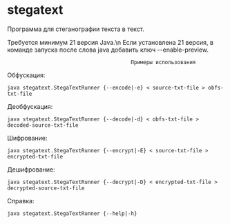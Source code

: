 # stegatext
Программа для стеганографии текста в текст.

Требуется минимум 21 версия Java.\n
Если установлена 21 версия, в команде запуска после слова java добавить ключ --enable-preview.

                                            Примеры использования

Обфускация:

    java stegatext.StegaTextRunner {--encode|-e} < source-txt-file > obfs-txt-file

Деобфускация:

    java stegatext.StegaTextRunner {--decode|-d} < obfs-txt-file > decoded-source-txt-file

Шифрование:

    java stegatext.StegaTextRunner {--encrypt|-E} < source-txt-file > encrypted-txt-file

Дешифрование:

    java stegatext.StegaTextRunner {--decrypt|-D} < encrypted-txt-file > decrypted-source-txt-file

Справка:

    java stegatext.StegaTextRunner {--help|-h}

